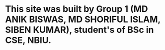 # This site was built by Group 1 (MD ANIK BISWAS, MD SHORIFUL ISLAM, SIBEN KUMAR), student's of BSc in CSE, NBIU.
